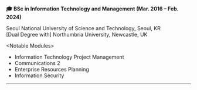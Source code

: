 **:mortar_board: BSc in Information Technology and Management (Mar. 2016 – Feb. 2024)**  
  
Seoul National University of Science and Technology, Seoul, KR  
[Dual Degree with] Northumbria University, Newcastle, UK  
  
\<Notable Modules\>
- Information Technology Project Management
- Communications 2
- Enterprise Resources Planning
- Information Security

<!--
![header](https://capsule-render.vercel.app/api?type=wave&color=gradient&height=200&section=header&text=Hi,%20I'm%20Dooroo!&fontAlign=50&fontAlignY=30&fontSize=50)
<hr>
👩‍💻 I'm Dooroo! <br /><br />
💡 About my key skills, I have various experience of IT projects within different software environments( Linux, Windows, Android )  <br /><br />
😁 Currently I've been into ⚽️futsal and 🕹️online games in my free time.  <br /><br />
And.. I have cute 🐶<i>Lupang</i>🐶 and 😼<i>Hanzo</i>🐯 <br /><br />
💌 Hope we have an exciting doorooful day together!
-->
 
<!-- <hr>
  <div id="left" class="pull-left">
    <h3>Key Skills</h3>
    <div>
      <h6>✔️ Understanding of IT and buisness process</h6>
        <details>
          <summary>Projects</summary>
          - `meong!`, area-based dog mobile service designing project
          - `Vacancy Sharing System` designing project
        </details>
        <details>
          <summary>Details</summary>
          By designing business model, IT business lifecycle was handled. 
          During item introduction, market analysis, customer analysis, and competitors’ analysis were treated.
          Also, development design and stakeholder analysis were handled in service specifics.
          Moreover, by analyzing revenue structure and calculating net present value of benefit and cost, the way to evaluate business model was treated.
        </details>
      <h6>✔️ Software analysis with architectural designing and implementation</h6>
        <details>
          <summary>Projects</summary>
          - `Web-based atypical big data preprocessing tool` for capstone project
          - `Polls API` which supports homomorphic encryption and its demo usage
          - `Moodic, song recommendation system by emotion` web service
          - `Rhythm game`, utilizing multi-threading from processor
        </details>
        <details>
          <summary>Details</summary>
          To analyze requirements and design software, most of software engineering methods were used.
          Following waterfall model, requirements analysis, scenarios analysis, structural system and database designing, implementing and validating were all proceed.
          The design phase was rigorous to introduce specific features needed for the system.
          For better visualization, unified modeling languages were included.
        </details>
      <h6>✔️ Giving clear and notable presentations in English</h6>
        <details>
          <summary>Projects</summary>
          - `Smart IoT house implementation practice` for high school students
          - Design and Operation of programming languages course from private institutes
        </details>
        <details>
          <summary>Details</summary>
          To deliver information clearly, overall presentation skills were needed. For instance, precise language pronunciation, well-defined contents, and efficient visual supplements were covered through practices. Moreover, by preparing with those materials, most of the projects handled were being presented.
        </details>
    </div>
  </div>
  <div id="right" class="pull-right">
    <h3>Education & Achievements</h3>
    <h6>🎓 Education</h6>
    <div>
    **BSc in Information Technology and Management (Mar. 2016 – Feb. 2024)**
      - Seoul National University of Science and Technology, Seoul, KR
      - [Dual Degree with] Northumbria University, Newcastle, UK
      > Information Technology Project Management, 4.5/4.5  
      > Communications 2, 4.5/4.5  
      > Enterprise Resources Planning, 4.0/4.5  
      > Information Security, 4.0/4.5  
      <details>
        Throughout the course, most of IT business process was treated. To gain advanced knowledge of IT business deeply, back-end IT skills were also treated, and various programming languages were used.  Furthermore, implemented projects were mostly introduced to other students with obvious presentations. 
      </details>
    </div>
    <h6>🎯 Achievements</h6>
  </div> -->
<hr>

<!--
<h3 align="center">🩵 🩵 🩵 🩵 🩵</h3>
<p align="center">
  <a href="https://blog.naver.com/doorooful"><img src="https://img.shields.io/badge/Personal%20Blog-11B48A?style=flat-square&logo=storyblok&logoColor=white&link=https://blog.naver.com/doorooful"/></a>&nbsp
  <a href="https://www.instagram.com/d_r0oo/"><img src="https://img.shields.io/badge/Instagram-E4405F?style=flat-square&logo=Instagram&logoColor=white&link=https://www.instagram.com/d_r0oo/"/></a>&nbsp
  <a href="mailto:codingdooroo@gmail.com"><img src="https://img.shields.io/badge/Gmail-d14836?style=flat-square&logo=Gmail&logoColor=white&link=codingdooroo@gmail.com"/></a>
</p>
-->

<!--
**doorooful/doorooful** is a ✨ _special_ ✨ repository because its `README.md` (this file) appears on your GitHub profile.

Here are some ideas to get you started:

- 🔭 I’m currently working on ...
- 🌱 I’m currently learning ...
- 👯 I’m looking to collaborate on ...
- 🤔 I’m looking for help with ...
- 💬 Ask me about ...
- 📫 How to reach me: ...
- 😄 Pronouns: ...
- ⚡ Fun fact: ...
-->
